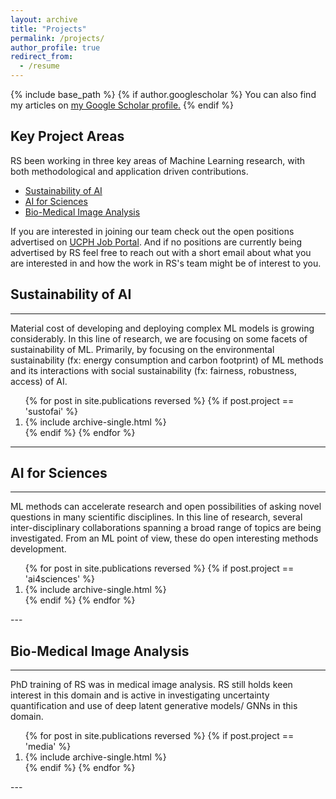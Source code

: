 ```yaml
---
layout: archive
title: "Projects"
permalink: /projects/
author_profile: true
redirect_from:
  - /resume
---
```

{% include base_path %}
{% if author.googlescholar %}
You can also find my articles on <u><a href="{{author.googlescholar}}">my Google Scholar profile</a>.</u>
{% endif %}

## Key Project Areas

RS been working in three key areas of Machine Learning research, with both methodological and application driven contributions.

- [Sustainability of AI](#sustainability-of-ai)
- [AI for Sciences](#ai-for-sciences)
- [Bio-Medical Image Analysis](#bio-medical-image-analysis)

If you are interested in joining our team check out the open positions advertised on [UCPH Job Portal](https://employment.ku.dk/). And if no positions are currently being advertised by RS feel free to reach out with a short email about what you are interested in and how the work in RS's team might be of interest to you. 

## Sustainability of AI
---
Material cost of developing and deploying complex ML models is growing considerably. In this line of research, we are focusing on some facets of sustainability of ML. Primarily, by focusing on the environmental sustainability (fx: energy consumption and carbon footprint) of ML methods and its interactions with social sustainability (fx: fairness, robustness, access) of AI.

<ol>
{% for post in site.publications reversed %}
  {% if post.project == 'sustofai' %}
     <li> {% include archive-single.html %} </li>
  {% endif %}
{% endfor %}
</ol>

---

## AI for Sciences
---
ML methods can accelerate research and open possibilities of asking novel questions in many scientific disciplines. In this line of research, several inter-disciplinary collaborations spanning a broad range of topics are being investigated. From an ML point of view, these do open interesting methods development.

<ol>
{% for post in site.publications reversed %}
  {% if post.project == 'ai4sciences' %}
     <li> {% include archive-single.html %} </li>
  {% endif %}
{% endfor %}
</ol>
---

## Bio-Medical Image Analysis
---
PhD training of RS was in medical image analysis. RS still holds keen interest in this domain and is active in investigating uncertainty quantification and use of deep latent generative models/ GNNs in this domain.

<ol>
{% for post in site.publications reversed %}
  {% if post.project == 'media' %}
     <li> {% include archive-single.html %} </li>
  {% endif %}
{% endfor %}
</ol>
---




